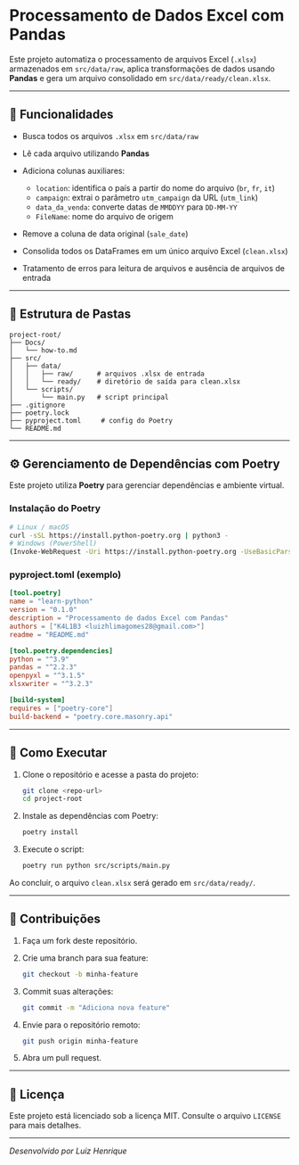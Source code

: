 # Processamento de Dados Excel com Pandas

Este projeto automatiza o processamento de arquivos Excel (`.xlsx`) armazenados em `src/data/raw`, aplica transformações de dados usando **Pandas** e gera um arquivo consolidado em `src/data/ready/clean.xlsx`.

---

## 🚀 Funcionalidades

* Busca todos os arquivos `.xlsx` em `src/data/raw`
* Lê cada arquivo utilizando **Pandas**
* Adiciona colunas auxiliares:

  * `location`: identifica o país a partir do nome do arquivo (`br`, `fr`, `it`)
  * `campaign`: extrai o parâmetro `utm_campaign` da URL (`utm_link`)
  * `data_da_venda`: converte datas de `MMDDYY` para `DD-MM-YY`
  * `FileName`: nome do arquivo de origem
* Remove a coluna de data original (`sale_date`)
* Consolida todos os DataFrames em um único arquivo Excel (`clean.xlsx`)
* Tratamento de erros para leitura de arquivos e ausência de arquivos de entrada

---

## 📁 Estrutura de Pastas

```
project-root/
├── Docs/
│   └── how-to.md
├── src/
│   ├── data/
│   │   ├── raw/      # arquivos .xlsx de entrada
│   │   └── ready/    # diretório de saída para clean.xlsx
│   └── scripts/
│       └── main.py   # script principal
├── .gitignore
├── poetry.lock
├── pyproject.toml     # config do Poetry
└── README.md
```

---

## ⚙️ Gerenciamento de Dependências com Poetry

Este projeto utiliza **Poetry** para gerenciar dependências e ambiente virtual.

### Instalação do Poetry

```bash
# Linux / macOS
curl -sSL https://install.python-poetry.org | python3 -
# Windows (PowerShell)
(Invoke-WebRequest -Uri https://install.python-poetry.org -UseBasicParsing).Content | python -
```

### pyproject.toml (exemplo)

```toml
[tool.poetry]
name = "learn-python"
version = "0.1.0"
description = "Processamento de dados Excel com Pandas"
authors = ["K4L1B3 <luizhlimagomes28@gmail.com>"]
readme = "README.md"

[tool.poetry.dependencies]
python = "^3.9"
pandas = "^2.2.3"
openpyxl = "^3.1.5"
xlsxwriter = "^3.2.3"

[build-system]
requires = ["poetry-core"]
build-backend = "poetry.core.masonry.api"
```

---

## 🔧 Como Executar

1. Clone o repositório e acesse a pasta do projeto:

   ```bash
   git clone <repo-url>
   cd project-root
   ```
2. Instale as dependências com Poetry:

   ```bash
   poetry install
   ```
3. Execute o script:

   ```bash
   poetry run python src/scripts/main.py
   ```

Ao concluir, o arquivo `clean.xlsx` será gerado em `src/data/ready/`.

---

## 🤝 Contribuições

1. Faça um fork deste repositório.
2. Crie uma branch para sua feature:

   ```bash
   git checkout -b minha-feature
   ```
3. Commit suas alterações:

   ```bash
   git commit -m "Adiciona nova feature"
   ```
4. Envie para o repositório remoto:

   ```bash
   git push origin minha-feature
   ```
5. Abra um pull request.

---

## 📝 Licença

Este projeto está licenciado sob a licença MIT. Consulte o arquivo `LICENSE` para mais detalhes.

---

*Desenvolvido por Luiz Henrique*
